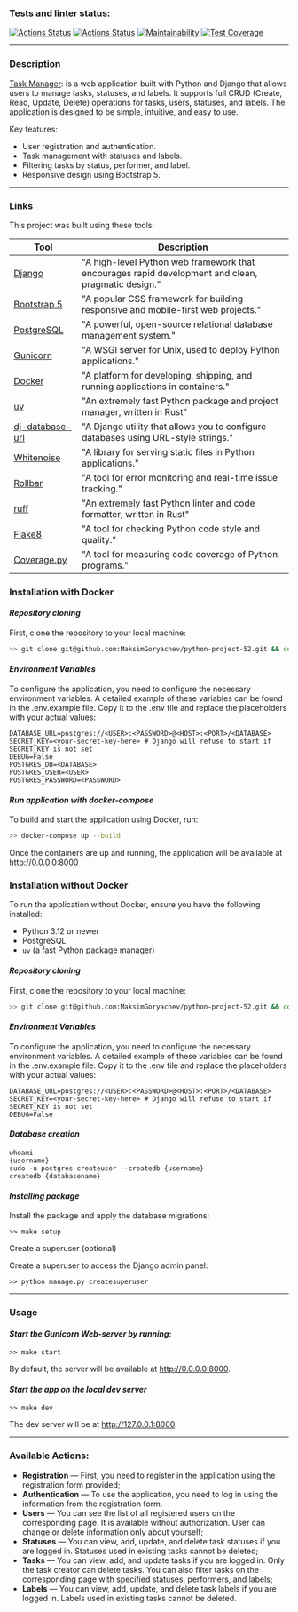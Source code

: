 ### Tests and linter status:
[![Actions Status](https://github.com/MaksimGoryachev/python-project-52/actions/workflows/hexlet-check.yml/badge.svg)](https://github.com/MaksimGoryachev/python-project-52/actions)
[![Actions Status](https://github.com/MaksimGoryachev/python-project-52/actions/workflows/check.yml/badge.svg)](https://github.com/MaksimGoryachev/python-project-52/actions)
[![Maintainability](https://api.codeclimate.com/v1/badges/c7645ed894fc71e6244f/maintainability)](https://codeclimate.com/github/MaksimGoryachev/python-project-52/maintainability)
[![Test Coverage](https://api.codeclimate.com/v1/badges/c7645ed894fc71e6244f/test_coverage)](https://codeclimate.com/github/MaksimGoryachev/python-project-52/test_coverage)

---
### Description

[Task Manager](https://python-project-52-9hb2.onrender.com): is a web application built with Python and Django that allows users to manage tasks, statuses, and labels. It supports full CRUD (Create, Read, Update, Delete) operations for tasks, users, statuses, and labels. The application is designed to be simple, intuitive, and easy to use.

Key features:
- User registration and authentication.
- Task management with statuses and labels.
- Filtering tasks by status, performer, and label.
- Responsive design using Bootstrap 5.
---

### Links

This project was built using these tools:

| Tool                                                      | Description                                             |
|-----------------------------------------------------------|---------------------------------------------------------|
| [Django](https://www.djangoproject.com/)                  | "A high-level Python web framework that encourages rapid development and clean, pragmatic design." |
| [Bootstrap 5](https://getbootstrap.com/)                  | "A popular CSS framework for building responsive and mobile-first web projects."            |
| [PostgreSQL](https://www.postgresql.org/)                 | "A powerful, open-source relational database management system." |
| [Gunicorn](https://gunicorn.org/)                         | "A WSGI server for Unix, used to deploy Python applications." |
| [Docker](https://www.docker.com/)                         | "A platform for developing, shipping, and running applications in containers."            |
| [uv](https://docs.astral.sh/uv/)                          | "An extremely fast Python package and project manager, written in Rust" |
| [dj-database-url](https://pypi.org/project/dj-database-url/)| "A Django utility that allows you to configure databases using URL-style strings." |
| [Whitenoise](http://whitenoise.evans.io/en/latest/)       | "A library for serving static files in Python applications." |
| [Rollbar](https://rollbar.com/)                           | "A tool for error monitoring and real-time issue tracking." |
| [ruff](https://docs.astral.sh/ruff/)                      | "An extremely fast Python linter and code formatter, written in Rust" |
| [Flake8](https://flake8.pycqa.org/en/latest/)             | "A tool for checking Python code style and quality."            |
| [Coverage.py](https://coverage.readthedocs.io/en/7.6.12/) | "A tool for measuring code coverage of Python programs." |


### Installation with Docker

#### _Repository cloning_
First, clone the repository to your local machine:
```bash
>> git clone git@github.com:MaksimGoryachev/python-project-52.git && cd python-project-52
```

#### _Environment Variables_

To configure the application, you need to configure the necessary environment variables. A detailed example of these variables can be found in the .env.example file. Copy it to the .env file and replace the placeholders with your actual values:

    DATABASE_URL=postgres://<USER>:<PASSWORD>@<HOST>:<PORT>/<DATABASE>
    SECRET_KEY=<your-secret-key-here> # Django will refuse to start if SECRET_KEY is not set
    DEBUG=False
    POSTGRES_DB=<DATABASE>
    POSTGRES_USER=<USER>
    POSTGRES_PASSWORD=<PASSWORD>

#### _Run application with docker-compose_

To build and start the application using Docker, run:

```bash
>> docker-compose up --build
```
Once the containers are up and running, the application will be available at http://0.0.0.0:8000

### Installation without Docker

To run the application without Docker, ensure you have the following installed:
- Python 3.12 or newer
- PostgreSQL
- `uv` (a fast Python package manager)

#### _Repository cloning_

First, clone the repository to your local machine:
```bash
>> git clone git@github.com:MaksimGoryachev/python-project-52.git && cd python-project-52
```

#### _Environment Variables_

To configure the application, you need to configure the necessary environment variables. A detailed example of these variables can be found in the .env.example file. Copy it to the .env file and replace the placeholders with your actual values:

    DATABASE_URL=postgres://<USER>:<PASSWORD>@<HOST>:<PORT>/<DATABASE>
    SECRET_KEY=<your-secret-key-here> # Django will refuse to start if SECRET_KEY is not set
    DEBUG=False

#### _Database creation_

```shell
whoami
{username}
sudo -u postgres createuser --createdb {username} 
createdb {databasename}
```

#### _Installing package_

Install the package and apply the database migrations:
```shell
>> make setup
```

Create a superuser (optional)

Create a superuser to access the Django admin panel:
```shell
>> python manage.py createsuperuser
```
---

### Usage

#### _Start the Gunicorn Web-server by running:_

```shell
>> make start
```

By default, the server will be available at http://0.0.0.0:8000.

#### _Start the app on the local dev server_

```shell
>> make dev
```

The dev server will be at http://127.0.0.1:8000.

---

### Available Actions:

- __Registration__ — First, you need to register in the application using the registration form provided;
- __Authentication__ — To use the application, you need to log in using the information from the registration form.
- __Users__ — You can see the list of all registered users on the corresponding page. It is available without authorization. User can change or delete information only about yourself;
- __Statuses__ — You can view, add, update, and delete task statuses if you are logged in. Statuses used in existing tasks cannot be deleted;
- __Tasks__ — You can view, add, and update tasks if you are logged in. Only the task creator can delete tasks. You can also filter tasks on the corresponding page with specified statuses, performers, and labels;
- __Labels__ — You can view, add, update, and delete task labels if you are logged in. Labels used in existing tasks cannot be deleted.